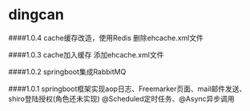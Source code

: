 # dingcan



####1.0.4
cache缓存改造，使用Redis  删除ehcache.xml文件  

####1.0.3
cache加入缓存    添加ehcache.xml文件

####1.0.2
springboot集成RabbitMQ

####1.0.1
springboot框架实现aop日志、Freemarker页面、mail邮件发送、shiro登陆授权(角色还未实现)
@Scheduled定时任务、@Async异步调用